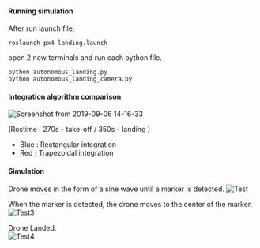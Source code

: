 #### Running simulation
After run launch file,

```
roslaunch px4 landing.launch
```
open 2 new terminals and run each python file.
```
python autonomous_landing.py
python autonomous_landing_camera.py

```
#### Integration algorithm comparison
![Screenshot from 2019-09-06 14-16-33](https://user-images.githubusercontent.com/46476876/64478891-52032100-d1ea-11e9-99a4-85085ea9aff6.png)

(Rostime : 270s - take-off / 350s - landing ) 
- Blue : Rectangular integration  
- Red : Trapezoidal integration  









#### Simulation

Drone moves in the form of a sine wave until a marker is detected.
![Test](https://user-images.githubusercontent.com/46476876/64112409-48c91d00-cdc2-11e9-9366-cdbef56d4379.gif)



When the marker is detected, the drone moves to the center of the marker.
![Test3](https://user-images.githubusercontent.com/46476876/64112428-567ea280-cdc2-11e9-8d77-6b0a4cfa549c.gif)



Drone Landed.                                                       
![Test4](https://user-images.githubusercontent.com/46476876/64112437-5da5b080-cdc2-11e9-9057-8cb70f57f754.gif)
